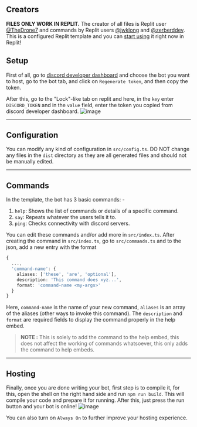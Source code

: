 ## Creators

**FILES ONLY WORK IN REPLIT.**
The creator of all files is Replit user [@TheDrone7](https://repl.it/@TheDrone7) and commands by Replit users [@jwklong](https://repl.it/@jwklong) and [@zerberddev](https://repl.it/@zerberdev). This is a configured Replit template and you can [start using](https://repl.it/@TheDrone7/Discordjs-starter) it right now in Replit!

## Setup

First of all, go to [discord developer dashboard](https://discord.com/developers/applications/) and choose the bot you want to host, go to the bot tab, and click on `Regenerate token`, and then copy the token.

After this, go to the "Lock"-like tab on replit and here, in the `key` enter `DISCORD_TOKEN` and in the `value` field, enter the token you copied from discord developer dashboard.
![image](https://i.postimg.cc/k5tMPRpk/image.png)

---

## Configuration

You can modify any kind of configuration in `src/config.ts`. DO NOT change any files in the `dist` directory as they are all generated files and should not be manually edited.

---

## Commands

In the template, the bot has 3 basic commands: -

1. `help`: Shows the list of commands or details of a specific command.
2. `say`: Repeats whatever the users tells it to.
3. `ping`: Checks connectivity with discord servers.

You can edit these commands and/or add more in `src/index.ts`. After creating the command in `src/index.ts`, go to `src/commands.ts` and to the json, add a new entry with the format
```ts
{
  ...,
  'command-name': {
    aliases: ['these', 'are', 'optional'],
    description: 'This command does xyz...',
    format: 'command-name <my-args>'
  }
}
```

Here, `command-name` is the name of your new command, `aliases` is an array of the aliases (other ways to invoke this command). The `description` and `format` are required fields to display the command properly in the help embed.

> **NOTE :** This is solely to add the command to the help embed, this does not affect the working of commands whatsoever, this only adds the command to help embeds.

---

## Hosting

Finally, once you are done writing your bot, first step is to compile it, for this, open the shell on the right hand side and run `npm run build`. This will compile your code and prepare it for running. After this, just press the run button and your bot is online! ![image](https://i.postimg.cc/dtbZkvKP/image.png)

You can also turn on `Always On` to further improve your hosting experience.
